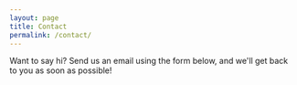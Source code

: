 ```yaml
---
layout: page
title: Contact
permalink: /contact/
---
```

Want to say hi? Send us an email using the form below, and we'll get back to you as soon as possible!
